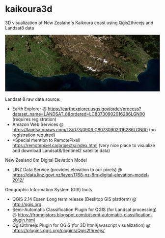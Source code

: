 # kaikoura3d
3D visualization of New Zealand's Kaikoura coast using Qgis2threejs and Landsat8 data

<img src="kaikoura_flatmap.jpg">

Landsat 8 raw data source:
- Earth Explorer @ https://earthexplorer.usgs.gov/order/process?dataset_name=LANDSAT_8&ordered=LC80730902016286LGN00 (requires registration)
- Amazon Web Services @ https://landsatonaws.com/L8/073/090/LC80730902016286LGN00 (no registration required)
- *Special mention to RemotePixel! https://remotepixel.ca/projects/index.html (very nice place to visualize and download Landsat8/Sentinel2 satellite data)

New Zealand 8m Digital Elevation Model
- LINZ Data Service (provides elevation to our pixels) @ https://data.linz.govt.nz/layer/1768-nz-8m-digital-elevation-model-2012/

Geographic Information System (GIS) tools
- QGIS 2.14 Essen Long term release (Desktop GIS platform) @ http://qgis.org
- Semi-Automatic Classification Plugin for QGIS (for Landsat processing) @ https://fromgistors.blogspot.com/p/semi-automatic-classification-plugin.html
- Qgis2threejs Plugin for QGIS (for 3D html/javascript visualization) @ https://plugins.qgis.org/plugins/Qgis2threejs/
